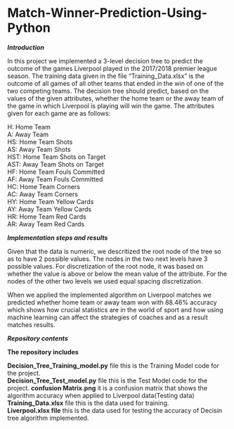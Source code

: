 # Match-Winner-Prediction-Using-Python

***Introduction***

In this project we implemented a 3-level decision tree to predict the outcome of the games Liverpool played in the 2017/2018 premier league season. The training data given in the file “Training_Data.xlsx” is the outcome of all games of all other teams that ended in the win of one of the two competing teams. The decision tree should predict, based on the values of the given attributes, whether the home team or the away team of the game in which Liverpool is playing will win the game. The attributes given for each game are as follows:

H: Home Team  
A: Away Team  
HS: Home Team Shots  
AS: Away Team Shots  
HST: Home Team Shots on Target  
AST: Away Team Shots on Target  
HF: Home Team Fouls Committed  
AF: Away Team Fouls Committed  
HC: Home Team Corners  
AC: Away Team Corners  
HY: Home Team Yellow Cards  
AY: Away Team Yellow Cards  
HR: Home Team Red Cards  
AR: Away Team Red Cards  
  
***Implementation steps and results***  

Given that the data is numeric, we descritized the root node of the tree so as to have 2 possible values. The nodes in the two next levels have 3 possible values. For discretization of the root node, it was based on whether the value is above or below the mean value of the attribute. For the nodes of the other two levels we used equal spacing discretization.

When we applied the implemented algorithm on Liverpool matches we predicted whether home team or away team won with 88.46% accuracy which shows how crucial statistics are in the world of sport and how using machine learning can affect the strategies of coaches and as a result matches results.

***Repository contents***

**The repository includes**

**Decision_Tree_Training_model.py** file this is the Training Model code for the project.  
**Decision_Tree_Test_model.py** file this is the Test Model code for the project.
**confusion Matrix.png** it is a confusion matrix that shows the algorithm accuracy when applied to Liverpool data(Testing data)   
**Training_Data.xlsx** file this is the data used for training.   
**Liverpool.xlsx file** this is the data used for testing the accuracy of Decisin tree algorithm implemented.

